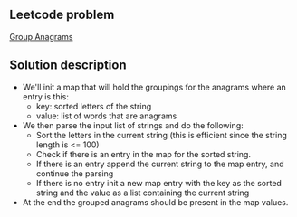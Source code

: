 ## Leetcode problem

[Group Anagrams](https://leetcode.com/problems/group-anagrams/)

## Solution description

- We'll init a map that will hold the groupings for the anagrams where an entry is this:
    - key: sorted letters of the string
    - value: list of words that are anagrams
- We then parse the input list of strings and do the following:
    - Sort the letters in the current string (this is efficient since the string length is <= 100)
    - Check if there is an entry in the map for the sorted string.
    - If there is an entry append the current string to the map entry, and continue the parsing
    - If there is no entry init a new map entry with the key as the sorted string and the value
      as a list containing the current string
- At the end the grouped anagrams should be present in the map values.